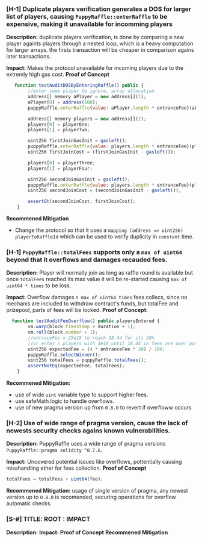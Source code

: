 ### [H-1] Duplicate players verification generates a DOS for larger list of players, causing `PuppyRaffle::enterRaffle` to be expensive, making it unavailable for incomming players

**Description:** duplicate players verification, is done by comparing a new player againts players through a nested loop, which is a heavy computation for larger arrays. the firsts transaction will be cheaper in comparison agains later transactions.

**Impact:** Makes the protocol unavailable for incoming players due to the extremly high gas cost.
**Proof of Concept**

```javascript
   function testAuditDOSByEnteringRaffle() public {
        //enter some player to ignore, array allocation
        address[] memory aPlayer = new address[](1);
        aPlayer[0] = address(100);
        puppyRaffle.enterRaffle{value: aPlayer.length * entranceFee}(aPlayer);

        address[] memory players = new address[](2);
        players[0] = playerOne;
        players[1] = playerTwo;

        uint256 firstJoinGasInit = gasleft();
        puppyRaffle.enterRaffle{value: players.length * entranceFee}(players);
        uint256 firstJoinCost = (firstJoinGasInit - gasleft());

        players[0] = playerThree;
        players[1] = playerFour;

        uint256 secondJoinGasInit = gasleft();
        puppyRaffle.enterRaffle{value: players.length * entranceFee}(players);
        uint256 secondJoinCost = (secondJoinGasInit - gasleft());

        assertGt(secondJoinCost, firstJoinCost);
    }
```

**Recommened Mitigation**

- Change the protocol so that it uses a `mapping (address => uint256)  playerToRaffleId` which can be used to verify duplicity in `constant` time.

### [H-1] `PuppyRuffle::totalFees` supports only a `max of uint64` beyond that it overflows and damages recauded fees.

**Description:** Player will normally join as long as raffle round is available but once `totalFees` reached its max value it will be re-started causing `max of uint64 * times` to be loss.

**Impact:** Overflow damages `n max of uint64 times` fees collecs, since no mechanis are included to withdraw contract's funds, but totalFee and prizepool, parts of fees will be locked.
**Proof of Concept:**

```javascript
  function testAuditFeeOverflow() public playersEntered {
        vm.warp(block.timestamp + duration + 1);
        vm.roll(block.number + 1);
        //entraceFee = 25e18 to reach 18.44 for its 20%
        //or enter n players with 1e18 until 18.44 in fees are over passed
        uint256 expectedFee = (4 * entranceFee * 20) / 100;
        puppyRaffle.selectWinner();
        uint256 totalFees = puppyRaffle.totalFees();
        assertNotEq(expectedFee, totalFees);
    }

```

**Recommened Mitigation:**

- use of wide `uint` variable type to support higher fees.
- use safeMath logic to handle overflows.
- use of new pragma version up from `0.8.0` to revert if overfloww occurs

### [H-2] Use of wide range of pragma version, cause the lack of newests security checks agains known vulnerabilities.

**Description:** PuppyRaffle uses a wide range of pragma versions `PuppyRaffle::pragma solidity ^0.7.6`.

**Impact:** Uncovered potential issues like overflows, pottentially causing misshandling ether for fees collection.
**Proof of Concept**

```javascript
totalFees = totalFees + uint64(fee);
```

**Recommened Mitigation:** usage of single version of pragma, any newest version up to `0.8.0` is recomended, securing operations for overflow automatic checks.

### [S-#] TITLE: ROOT : IMPACT

**Description:**
**Impact:**
**Proof of Concept**
**Recommened Mitigation**
